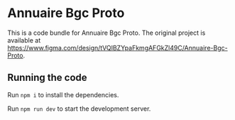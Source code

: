 
  # Annuaire Bgc Proto

  This is a code bundle for Annuaire Bgc Proto. The original project is available at https://www.figma.com/design/tVQIBZYpaFkmgAFGkZl49C/Annuaire-Bgc-Proto.

  ## Running the code

  Run `npm i` to install the dependencies.

  Run `npm run dev` to start the development server.
  